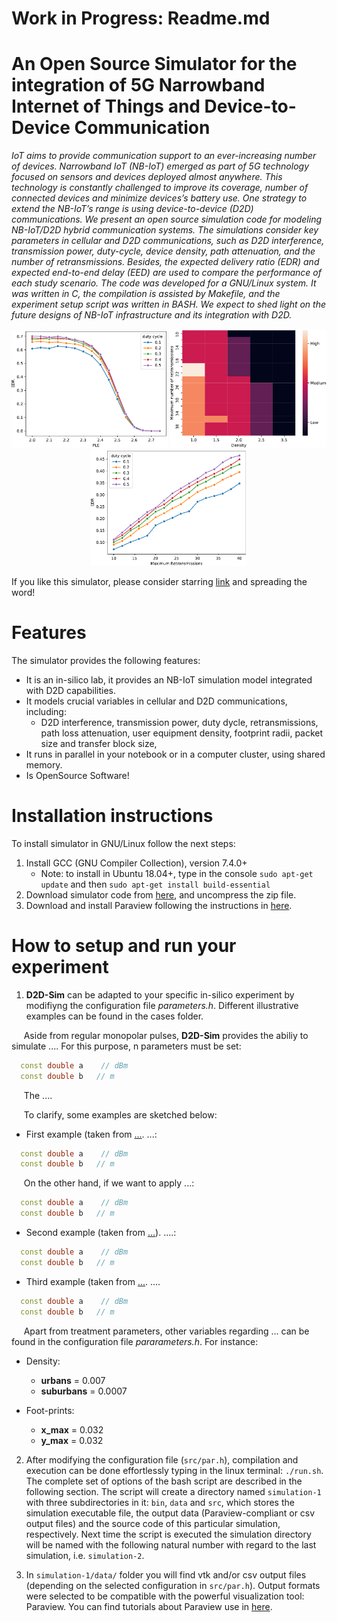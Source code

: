 # Work in Progress: Readme.md

# An Open Source Simulator for the integration of 5G Narrowband Internet of Things and Device-to-Device Communication

_IoT aims to provide communication support to an ever-increasing number of devices. Narrowband IoT (NB-IoT) emerged as part of 5G technology focused on sensors and devices deployed almost anywhere. This technology is constantly challenged to improve its coverage, number of connected devices and minimize devices’s battery use. One strategy to extend the NB-IoT’s range is using device-to-device (D2D) communications. 
We present an open source simulation code for modeling NB-IoT/D2D hybrid communication systems. 
The simulations consider key parameters in cellular and D2D communications, such as D2D interference, transmission power, duty-cycle, device density, path attenuation, and the number of retransmissions. 
Besides, the expected delivery ratio (EDR) and expected end-to-end delay (EED) are used to compare the performance of each study scenario.
The code was developed for a GNU/Linux system. It was written in C, the compilation is assisted by Makefile, and the experiment setup script was written in BASH.
We expect to shed light on the future designs of NB-IoT infrastructure and its integration with D2D._

<p align="center">
<img aling="center" src="suburban_edr_alpha.pdf" alt="Impact of PLE increment in the EDR and EED with different duty cycles in urban and suburban scenarios" width="250"/>
<img aling="center" src="suburban_qos_medium_d05.pdf" alt="The impact of out-of-coverage UE density and the maximum number of retransmissions on EDR and EED, for suburban scenario" width="250"/>
<img aling="center" src="urban_edr_tau.pdf" alt="Impact of maximum number of retransmissions in the EDR and EED for different duty cycles in urban scenario." width="250"/>
</p>

If you like this simulator, please consider starring [link]( "https://github.com/LICAR-UBA/NBIoT-D2D-Sim") and spreading the word!


# Features

The simulator provides the following features:

- It is an in-silico lab, it provides an NB-IoT simulation model integrated with D2D capabilities. 
- It models crucial variables in cellular and D2D communications, including:
    - D2D interference, transmission power, duty dycle, retransmissions, path loss attenuation, user equipment density, footprint radii, packet size and transfer block size,   
- It runs in parallel in your notebook or in a computer cluster, using shared memory.
- Is OpenSource Software! 
   
  
# Installation instructions

To install simulator in GNU/Linux follow the next steps:

1. Install GCC (GNU Compiler Collection), version 7.4.0+
    - Note: to install in Ubuntu 18.04+, type in the console ```sudo apt-get update``` and then ```sudo apt-get install build-essential```
2. Download simulator code from [here](https://github.com/LICAR-UBA/NBIoT-D2D-Sim/archive/master.zip "NBIoT-D2D-Sim code"), and uncompress the zip file.
3. Download and install Paraview following the instructions in [here](https://www.paraview.org/download/ "Paraview").


# How to setup and run your experiment

1. **D2D-Sim** can be adapted to your specific in-silico experiment by modifiyng the configuration file *parameters.h*. Different illustrative examples can be found in the cases folder.

&nbsp;&nbsp;&nbsp;&nbsp; Aside from regular monopolar pulses, **D2D-Sim** provides the abiliy to simulate .... For this purpose, n parameters must be set:

```c++
  const double a    // dBm
  const double b   // m
```

&nbsp;&nbsp;&nbsp;&nbsp; The ....

&nbsp;&nbsp;&nbsp;&nbsp; To clarify, some examples are sketched below:

   * First example (taken from [...](). ...:

```c++
  const double a    // dBm
  const double b   // m
```

&nbsp;&nbsp;&nbsp;&nbsp; On the other hand, if we want to apply ...:

```c++
  const double a    // dBm
  const double b   // m
```

   * Second example (taken from [...](...)). ....:

```c++
  const double a    // dBm
  const double b   // m
```


   * Third example (taken from [...](...). ....

```c++
  const double a    // dBm
  const double b   // m
```
&nbsp;&nbsp;&nbsp;&nbsp; Apart from treatment parameters, other variables regarding ... can be found in the configuration file *pararameters.h*. For instance:


* Density:
  - **urbans** = 0.007
  - **suburbans** = 0.0007
  
* Foot-prints:
  - **x_max** = 0.032
  - **y_max** = 0.032
  
2. After modifying the configuration file (```src/par.h```), compilation and execution can be done effortlessly typing in the linux terminal: ```./run.sh```. The complete set of options of the bash script are described in the following section. The script will create a directory named ```simulation-1``` with three subdirectories in it: ```bin```, ```data``` and ```src```, which stores the simulation executable file, the output data (Paraview-compliant or csv output files) and the source code of this particular simulation, respectively. Next time the script is executed the simulation directory will be named with the following natural number with regard to the last simulation, i.e. ```simulation-2```.
  
3. In ```simulation-1/data/``` folder you will find vtk and/or csv output files (depending on the selected configuration in ```src/par.h```). Output formats were selected to be compatible with the powerful visualization tool: Paraview. You can find tutorials about Paraview use in [here](https://www.paraview.org/tutorials/ "Paraview Tutorials").
  
  
